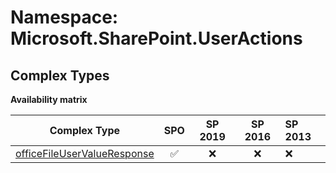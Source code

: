 # Namespace: Microsoft.SharePoint.UserActions

## Complex Types

**Availability matrix**

Complex Type | SPO | SP 2019 | SP 2016 | SP 2013
----------|:---:|:-------:|:-------:|:-------
[officeFileUserValueResponse](./ComplexTypes/officeFileUserValueResponse.md) | ✅ | ❌ | ❌ | ❌